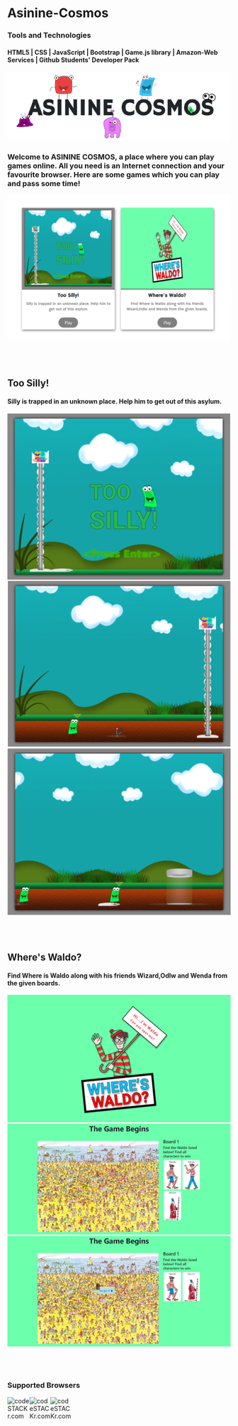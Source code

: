 # Asinine-Cosmos
### Tools and Technologies
#### HTML5 | CSS | JavaScript | Bootstrap | Game.js library | Amazon-Web Services | Github Students' Developer Pack
![Asinine-Cosmos](ReadmeAssets/app-name.png)
### Welcome to ASININE COSMOS, a place where you can play games online. All you need is an Internet connection and your favourite browser. Here are some games which you can play and pass some time!

![Asinine-Cosmos Games](ReadmeAssets/AC1.PNG)
<br/>
<br/>
<br/>
<br/>
## Too Silly!
#### Silly is trapped in an unknown place. Help him to get out of this asylum.
![Too Silly! Game](ReadmeAssets/TooSilly!.PNG)
![Too Silly! Game](ReadmeAssets/TS1.PNG)
![Too Silly! Game](ReadmeAssets/TS2.PNG)
<br/>
<br/>
<br/>
<br/>
## Where's Waldo?
#### Find Where is Waldo along with his friends Wizard,Odlw and Wenda from the given boards.
![Where's Waldo Game](ReadmeAssets/WheresWaldo.PNG)
![Where's Waldo Game](ReadmeAssets/WW2.PNG)
![Where's Waldo Game](ReadmeAssets/WW3.PNG)
<br/>
<br/>
<br/>
<br/>
### Supported Browsers
<img align="left" alt="codeSTACKr.com" width="50px" src="https://cdn.iconscout.com/icon/free/png-512/chrome-36-569244.png" />
<img align="left" alt="codeSTACKr.com" width="47px" src="https://www.mozilla.org/media/protocol/img/logos/firefox/browser/logo-lg-high-res.fbc7ffbb50fd.png" />
<img align="left" alt="codeSTACKr.com" width="47px" src="https://i.redd.it/elm050ng2kv41.jpg" />




